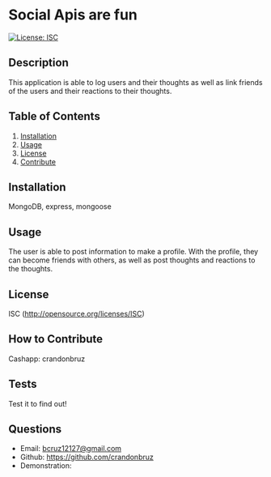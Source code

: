# Social Apis are fun
[![License: ISC](https://img.shields.io/badge/ISC-blue)](http://opensource.org/licenses/ISC)
## Description
This application is able to log users and their thoughts as well as link friends of the users and their reactions to their thoughts.
## Table of Contents
1. [Installation](#installation)
2. [Usage](#usage)
3. [License](#license)
4. [Contribute](#contribute)
## Installation
MongoDB, express, mongoose
## Usage
The user is able to post information to make a profile. With the profile, they can become friends with others, as well as post thoughts and reactions to the thoughts.
## License
ISC (http://opensource.org/licenses/ISC)
## How to Contribute
Cashapp: crandonbruz
## Tests
Test it to find out!
## Questions
- Email:
bcruz12127@gmail.com 
- Github: https://github.com/crandonbruz
- Demonstration: